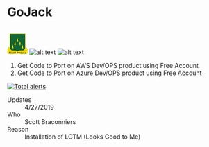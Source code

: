 # GoJack
###### 
![alt text](https://github.com/brac10/markdown-here/raw/master/src/common/images/iconStrikeSwiftly48.png "Strike Swiftly")
![alt text](https://github.com/brac10/markdown-here/raw/master/src/common/images/iconStrikeRecondo.png "Tip of the Spear")
![alt text](https://github.com/brac10/markdown-here/raw/master/src/common/images/iconRangerUp48.png "Lead, Follow, Get out of the way")

1. Get Code to Port on AWS Dev/OPS product using Free Account
2. Get Code to Port on Azure Dev/OPS product using Free Account

  <a href="https://lgtm.com/projects/g/brac10/GoJack/alerts/"><img alt="Total alerts"   src="https://img.shields.io/lgtm/alerts/g/brac10/GoJack.svg?logo=lgtm&logoWidth=18"/></a></td>
<dl>
  <dt>Updates</dt>
  <dd>4/27/2019</dd>
  <dt>Who</dt>
  <dd>Scott Braconniers 
  </dd>
  <dt>Reason</dt>
  <dd>Installation of LGTM (Looks Good to Me)</dd>
</dl>
